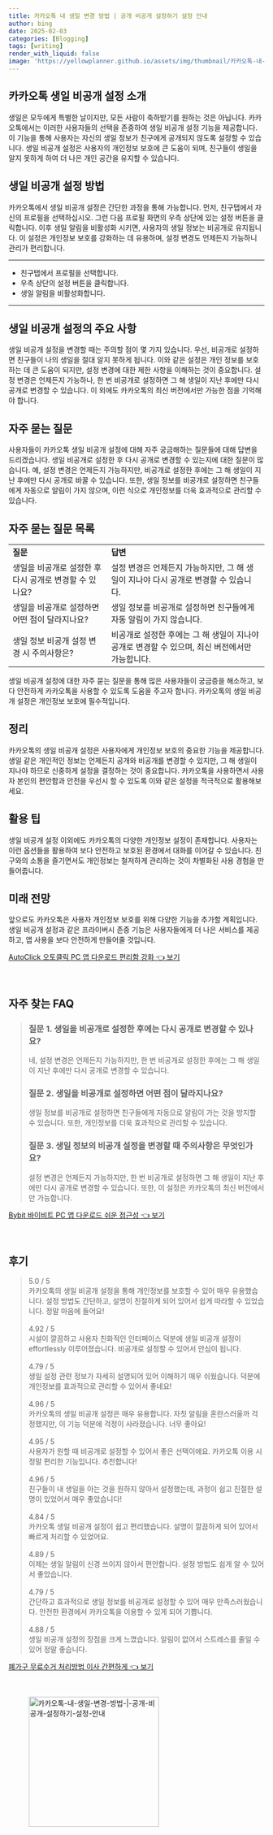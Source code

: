 ```yaml
---
title: 카카오톡 내 생일 변경 방법 | 공개 비공개 설정하기 설정 안내
author: bing
date: 2025-02-03
categories: [Blogging]
tags: [writing]
render_with_liquid: false
image: 'https://yellowplanner.github.io/assets/img/thumbnail/카카오톡-내-생일-변경-방법-|-공개-비공개-설정하기-설정-안내.webp'
---
```



<h2 id='카카오톡_생일_비공개_설정_소개'>카카오톡 생일 비공개 설정 소개</h2>

<p>생일은 모두에게 특별한 날이지만, 모든 사람이 축하받기를 원하는 것은 아닙니다. 카카오톡에서는 이러한 사용자들의 선택을 존중하여 생일 비공개 설정 기능을 제공합니다. 이 기능을 통해 사용자는 자신의 생일 정보가 친구에게 공개되지 않도록 설정할 수 있습니다. 생일 비공개 설정은 사용자의 개인정보 보호에 큰 도움이 되며, 친구들이 생일을 알지 못하게 하여 더 나은 개인 공간을 유지할 수 있습니다.</p>

<h2 id='생일_비공개_설정_방법'>생일 비공개 설정 방법</h2>

<p>카카오톡에서 생일 비공개 설정은 간단한 과정을 통해 가능합니다. 먼저, 친구탭에서 자신의 프로필을 선택하십시오. 그런 다음 프로필 화면의 우측 상단에 있는 설정 버튼을 클릭합니다. 이후 생일 알림을 비활성화 시키면, 사용자의 생일 정보는 비공개로 유지됩니다. 이 설정은 개인정보 보호를 강화하는 데 유용하며, 설정 변경도 언제든지 가능하니 관리가 편리합니다.</p>

<hr />

<ul>
    <li>친구탭에서 프로필을 선택합니다.</li>
    <li>우측 상단의 설정 버튼을 클릭합니다.</li>
    <li>생일 알림을 비활성화합니다.</li>
</ul>

<hr />

<h2 id='생일_비공개_설정의_주요_사항'>생일 비공개 설정의 주요 사항</h2>

<p>생일 비공개 설정을 변경할 때는 주의할 점이 몇 가지 있습니다. 우선, 비공개로 설정하면 친구들이 나의 생일을 절대 알지 못하게 됩니다. 이와 같은 설정은 개인 정보를 보호하는 데 큰 도움이 되지만, 설정 변경에 대한 제한 사항을 이해하는 것이 중요합니다. 설정 변경은 언제든지 가능하나, 한 번 비공개로 설정하면 그 해 생일이 지난 후에만 다시 공개로 변경할 수 있습니다. 이 외에도 카카오톡의 최신 버전에서만 가능한 점을 기억해야 합니다.</p>

<h2 id='자주_묻는_질문'>자주 묻는 질문</h2>

<p>사용자들이 카카오톡 생일 비공개 설정에 대해 자주 궁금해하는 질문들에 대해 답변을 드리겠습니다. 생일 비공개로 설정한 후 다시 공개로 변경할 수 있는지에 대한 질문이 많습니다. 예, 설정 변경은 언제든지 가능하지만, 비공개로 설정한 후에는 그 해 생일이 지난 후에만 다시 공개로 바꿀 수 있습니다. 또한, 생일 정보를 비공개로 설정하면 친구들에게 자동으로 알림이 가지 않으며, 이런 식으로 개인정보를 더욱 효과적으로 관리할 수 있습니다.</p>

<h2 id='자주_묻는_질문_목록'>자주 묻는 질문 목록</h2>

<table>
    <tr>
        <td><b>질문</b></td>
        <td><b>답변</b></td>
    </tr>
    <tr>
        <td>생일을 비공개로 설정한 후 다시 공개로 변경할 수 있나요?</td>
        <td>설정 변경은 언제든지 가능하지만, 그 해 생일이 지나야 다시 공개로 변경할 수 있습니다.</td>
    </tr>
    <tr>
        <td>생일을 비공개로 설정하면 어떤 점이 달라지나요?</td>
        <td>생일 정보를 비공개로 설정하면 친구들에게 자동 알림이 가지 않습니다.</td>
    </tr>
    <tr>
        <td>생일 정보 비공개 설정 변경 시 주의사항은?</td>
        <td>비공개로 설정한 후에는 그 해 생일이 지나야 공개로 변경할 수 있으며, 최신 버전에서만 가능합니다.</td>
    </tr>
</table>

<p>생일 비공개 설정에 대한 자주 묻는 질문을 통해 많은 사용자들이 궁금증을 해소하고, 보다 안전하게 카카오톡을 사용할 수 있도록 도움을 주고자 합니다. 카카오톡의 생일 비공개 설정은 개인정보 보호에 필수적입니다.</p>

<h2 id='정리'>정리</h2>

<p>카카오톡의 생일 비공개 설정은 사용자에게 개인정보 보호의 중요한 기능을 제공합니다. 생일 같은 개인적인 정보는 언제든지 공개와 비공개를 변경할 수 있지만, 그 해 생일이 지나야 하므로 신중하게 설정을 결정하는 것이 중요합니다. 카카오톡을 사용하면서 사용자 본인의 편안함과 안전을 우선시 할 수 있도록 이와 같은 설정을 적극적으로 활용해보세요.</p>

<h2 id='활용_팁'>활용 팁</h2>

<p>생일 비공개 설정 이외에도 카카오톡의 다양한 개인정보 설정이 존재합니다. 사용자는 이런 옵션들을 활용하여 보다 안전하고 보호된 환경에서 대화를 이어갈 수 있습니다. 친구와의 소통을 즐기면서도 개인정보는 철저하게 관리하는 것이 차별화된 사용 경험을 만들어줍니다.</p>

<h2 id='미래_전망'>미래 전망</h2>

<p>앞으로도 카카오톡은 사용자 개인정보 보호를 위해 다양한 기능을 추가할 계획입니다. 생일 비공개 설정과 같은 프라이버시 존중 기능은 사용자들에게 더 나은 서비스를 제공하고, 앱 사용을 보다 안전하게 만들어줄 것입니다.</p>


<p><a class="click-button" title="AutoClick 오토클릭 PC 앱 다운로드 편리함 강화" href="https://yellowplanner.github.io/posts/AutoClick-%EC%98%A4%ED%86%A0%ED%81%B4%EB%A6%AD-PC-%EC%95%B1-%EB%8B%A4%EC%9A%B4%EB%A1%9C%EB%93%9C-%ED%8E%B8%EB%A6%AC%ED%95%A8-%EA%B0%95%ED%99%94/" rel="dofollow">AutoClick 오토클릭 PC 앱 다운로드 편리함 강화 👈 보기</a></p><br>
<h2 id='자주_찾는_FAQ'>자주 찾는 FAQ</h2>
<div itemscope="" itemtype="https://schema.org/FAQPage"> 
<blockquote> 
<div itemscope="" itemprop="mainEntity" itemtype="https://schema.org/Question"> 
<h3 itemprop="name">질문 1. 생일을 비공개로 설정한 후에는 다시 공개로 변경할 수 있나요?</h3> 
<div itemscope="" itemprop="acceptedAnswer" itemtype="https://schema.org/Answer"> 
<span itemprop="text"> 
<p>네, 설정 변경은 언제든지 가능하지만, 한 번 비공개로 설정한 후에는 그 해 생일이 지난 후에만 다시 공개로 변경할 수 있습니다.</p> 
</span> 
</div> 
</div> 
<div itemscope="" itemprop="mainEntity" itemtype="https://schema.org/Question"> 
<h3 itemprop="name">질문 2. 생일을 비공개로 설정하면 어떤 점이 달라지나요?</h3> 
<div itemscope="" itemprop="acceptedAnswer" itemtype="https://schema.org/Answer"> 
<span itemprop="text"> 
<p>생일 정보를 비공개로 설정하면 친구들에게 자동으로 알림이 가는 것을 방지할 수 있습니다. 또한, 개인정보를 더욱 효과적으로 관리할 수 있습니다.</p> 
</span> 
</div> 
</div> 
<div itemscope="" itemprop="mainEntity" itemtype="https://schema.org/Question"> 
<h3 itemprop="name">질문 3. 생일 정보의 비공개 설정을 변경할 때 주의사항은 무엇인가요?</h3> 
<div itemscope="" itemprop="acceptedAnswer" itemtype="https://schema.org/Answer"> 
<span itemprop="text"> 
<p>설정 변경은 언제든지 가능하지만, 한 번 비공개로 설정하면 그 해 생일이 지난 후에만 다시 공개로 변경할 수 있습니다. 또한, 이 설정은 카카오톡의 최신 버전에서만 가능합니다.</p> 
</span> 
</div> 
</div> 
</blockquote> 
</div>
<p><a class="click-button" title="Bybit 바이비트 PC 앱 다운로드 쉬운 접근성" href="https://yellowplanner.github.io/posts/Bybit-%EB%B0%94%EC%9D%B4%EB%B9%84%ED%8A%B8-PC-%EC%95%B1-%EB%8B%A4%EC%9A%B4%EB%A1%9C%EB%93%9C-%EC%89%AC%EC%9A%B4-%EC%A0%91%EA%B7%BC%EC%84%B1/" rel="dofollow">Bybit 바이비트 PC 앱 다운로드 쉬운 접근성 👈 보기</a></p><br>
<h2 id='후기'>후기</h2>
<div itemscope itemtype="https://schema.org/Product">
  <blockquote>
  <div itemprop="review" itemscope itemtype="https://schema.org/Review">
      <div itemprop="reviewRating" itemscope itemtype="https://schema.org/Rating"> <span itemprop="ratingValue">5.0</span> / <span itemprop="bestRating">5</span> </div>
      <span itemprop="reviewBody">카카오톡의 생일 비공개 설정을 통해 개인정보를 보호할 수 있어 매우 유용했습니다. 설정 방법도 간단하고, 설명이 친절하게 되어 있어서 쉽게 따라할 수 있었습니다. 정말 마음에 들어요!</span>
  </div>
  <br>
  <div itemprop="review" itemscope itemtype="https://schema.org/Review">
      <div itemprop="reviewRating" itemscope itemtype="https://schema.org/Rating"> <span itemprop="ratingValue">4.92</span> / <span itemprop="bestRating">5</span> </div>
      <span itemprop="reviewBody">시설이 깔끔하고 사용자 친화적인 인터페이스 덕분에 생일 비공개 설정이 effortlessly 이루어졌습니다. 비공개로 설정할 수 있어서 안심이 됩니다.</span>
  </div>
  <br>
  <div itemprop="review" itemscope itemtype="https://schema.org/Review">
      <div itemprop="reviewRating" itemscope itemtype="https://schema.org/Rating"> <span itemprop="ratingValue">4.79</span> / <span itemprop="bestRating">5</span> </div>
      <span itemprop="reviewBody">생일 설정 관련 정보가 자세히 설명되어 있어 이해하기 매우 쉬웠습니다. 덕분에 개인정보를 효과적으로 관리할 수 있어서 좋네요!</span>
  </div>
  <br>
  <div itemprop="review" itemscope itemtype="https://schema.org/Review">
      <div itemprop="reviewRating" itemscope itemtype="https://schema.org/Rating"> <span itemprop="ratingValue">4.96</span> / <span itemprop="bestRating">5</span> </div>
      <span itemprop="reviewBody">카카오톡의 생일 비공개 설정은 매우 유용합니다. 자칫 알림을 혼란스러울까 걱정했지만, 이 기능 덕분에 걱정이 사라졌습니다. 너무 좋아요!</span>
  </div>
  <br>
  <div itemprop="review" itemscope itemtype="https://schema.org/Review">
      <div itemprop="reviewRating" itemscope itemtype="https://schema.org/Rating"> <span itemprop="ratingValue">4.95</span> / <span itemprop="bestRating">5</span> </div>
      <span itemprop="reviewBody">사용자가 원할 때 비공개로 설정할 수 있어서 좋은 선택이에요. 카카오톡 이용 시 정말 편리한 기능입니다. 추천합니다!</span>
  </div>
  <br>
  <div itemprop="review" itemscope itemtype="https://schema.org/Review">
      <div itemprop="reviewRating" itemscope itemtype="https://schema.org/Rating"> <span itemprop="ratingValue">4.96</span> / <span itemprop="bestRating">5</span> </div>
      <span itemprop="reviewBody">친구들이 내 생일을 아는 것을 원하지 않아서 설정했는데, 과정이 쉽고 친절한 설명이 있었어서 매우 좋았습니다! </span>
  </div>
  <br>
  <div itemprop="review" itemscope itemtype="https://schema.org/Review">
      <div itemprop="reviewRating" itemscope itemtype="https://schema.org/Rating"> <span itemprop="ratingValue">4.84</span> / <span itemprop="bestRating">5</span> </div>
      <span itemprop="reviewBody">카카오톡 생일 비공개 설정이 쉽고 편리했습니다. 설명이 깔끔하게 되어 있어서 빠르게 처리할 수 있었어요.</span>
  </div>
  <br>
  <div itemprop="review" itemscope itemtype="https://schema.org/Review">
      <div itemprop="reviewRating" itemscope itemtype="https://schema.org/Rating"> <span itemprop="ratingValue">4.89</span> / <span itemprop="bestRating">5</span> </div>
      <span itemprop="reviewBody">이제는 생일 알림이 신경 쓰이지 않아서 편안합니다. 설정 방법도 쉽게 알 수 있어서 좋았습니다. </span>
  </div>
  <br>
  <div itemprop="review" itemscope itemtype="https://schema.org/Review">
      <div itemprop="reviewRating" itemscope itemtype="https://schema.org/Rating"> <span itemprop="ratingValue">4.79</span> / <span itemprop="bestRating">5</span> </div>
      <span itemprop="reviewBody">간단하고 효과적으로 생일 정보를 비공개로 설정할 수 있어 매우 만족스러웠습니다. 안전한 환경에서 카카오톡을 이용할 수 있게 되어 기쁩니다.</span>
  </div>
  <br>
  <div itemprop="review" itemscope itemtype="https://schema.org/Review">
      <div itemprop="reviewRating" itemscope itemtype="https://schema.org/Rating"> <span itemprop="ratingValue">4.88</span> / <span itemprop="bestRating">5</span> </div>
      <span itemprop="reviewBody">생일 비공개 설정의 장점을 크게 느꼈습니다. 알림이 없어서 스트레스를 줄일 수 있어 정말 좋습니다. </span>
  </div>
  </blockquote>
</div>
<p><a class="click-button" title="폐가구 무료수거 처리방법 이사 간편하게" href="https://yellowplanner.github.io/posts/%ED%8F%90%EA%B0%80%EA%B5%AC-%EB%AC%B4%EB%A3%8C%EC%88%98%EA%B1%B0-%EC%B2%98%EB%A6%AC%EB%B0%A9%EB%B2%95-%EC%9D%B4%EC%82%AC-%EA%B0%84%ED%8E%B8%ED%95%98%EA%B2%8C/" rel="dofollow">폐가구 무료수거 처리방법 이사 간편하게 👈 보기</a></p><br>
<figure class="image"><img src="https://yellowplanner.github.io/assets/img/thumbnail/카카오톡-내-생일-변경-방법-|-공개-비공개-설정하기-설정-안내.webp" alt="카카오톡-내-생일-변경-방법-|-공개-비공개-설정하기-설정-안내" width="256" height="256"></figure>